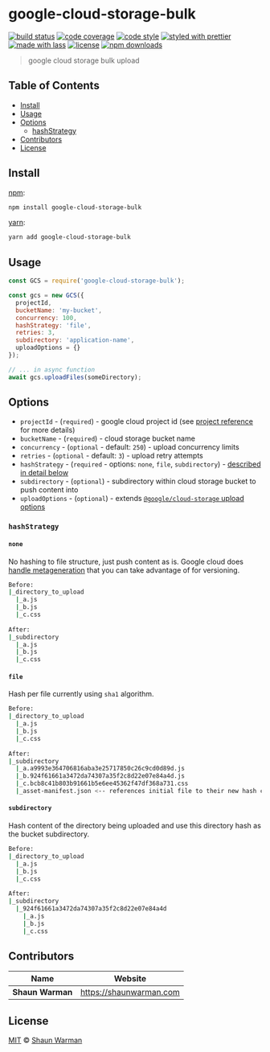 # google-cloud-storage-bulk

[![build status](https://img.shields.io/travis/shaunwarman/google-cloud-storage-batch.svg)](https://travis-ci.com/shaunwarman/google-cloud-storage-batch)
[![code coverage](https://img.shields.io/codecov/c/github/shaunwarman/google-cloud-storage-batch.svg)](https://codecov.io/gh/shaunwarman/google-cloud-storage-batch)
[![code style](https://img.shields.io/badge/code_style-XO-5ed9c7.svg)](https://github.com/sindresorhus/xo)
[![styled with prettier](https://img.shields.io/badge/styled_with-prettier-ff69b4.svg)](https://github.com/prettier/prettier)
[![made with lass](https://img.shields.io/badge/made_with-lass-95CC28.svg)](https://lass.js.org)
[![license](https://img.shields.io/github/license/shaunwarman/google-cloud-storage-batch.svg)](LICENSE)
[![npm downloads](https://img.shields.io/npm/dt/google-cloud-storage-batch.svg)](https://npm.im/google-cloud-storage-batch)

> google cloud storage bulk upload


## Table of Contents

* [Install](#install)
* [Usage](#usage)
* [Options](#options)
  * [hashStrategy](#hashstrategy)
* [Contributors](#contributors)
* [License](#license)


## Install

[npm][]:

```sh
npm install google-cloud-storage-bulk
```

[yarn][]:

```sh
yarn add google-cloud-storage-bulk
```


## Usage

```js
const GCS = require('google-cloud-storage-bulk');

const gcs = new GCS({
  projectId,
  bucketName: 'my-bucket',
  concurrency: 100,
  hashStrategy: 'file',
  retries: 3,
  subdirectory: 'application-name',
  uploadOptions = {}
});

// ... in async function
await gcs.uploadFiles(someDirectory);
```


## Options

* `projectId` - (`required`) - google cloud project id (see [project reference](https://cloud.google.com/storage/docs/projects) for more details)
* `bucketName` - (`required`) - cloud storage bucket name
* `concurrency` - (`optional` - default: `250`) - upload concurrency limits
* `retries` - (`optional` - default: `3`) - upload retry attempts
* `hashStrategy` - (`required` - options: `none`, `file`, `subdirectory`) - [described in detail below](#hashstrategy)
* `subdirectory` - (`optional`) - subdirectory within cloud storage bucket to push content into
* `uploadOptions` - (`optional`) - extends [`@google/cloud-storage` upload options](https://cloud.google.com/nodejs/docs/reference/storage/2.0.x/Bucket#upload)

### `hashStrategy`

#### `none`

No hashing to file structure, just push content as is. Google cloud does [handle metageneration](https://cloud.google.com/storage/docs/object-versioning#details) that you can take advantage of for versioning.

```sh
Before:
|_directory_to_upload
  |_a.js
  |_b.js
  |_c.css
  
After:
|_subdirectory
  |_a.js
  |_b.js
  |_c.css
```

#### `file`

Hash per file currently using `sha1` algorithm.

```sh
Before:
|_directory_to_upload
  |_a.js
  |_b.js
  |_c.css
  
After:
|_subdirectory
  |_a.a9993e364706816aba3e25717850c26c9cd0d89d.js
  |_b.924f61661a3472da74307a35f2c8d22e07e84a4d.js
  |_c.bcb8c41b803b91661b5e6ee45362f47df368a731.css
  |_asset-manifest.json <-- references initial file to their new hash complement
```

#### `subdirectory`

Hash content of the directory being uploaded and use this directory hash as the bucket subdirectory.

```sh
Before:
|_directory_to_upload
  |_a.js
  |_b.js
  |_c.css
  
After:
|_subdirectory
  |_924f61661a3472da74307a35f2c8d22e07e84a4d
    |_a.js
    |_b.js
    |_c.css
```


## Contributors

| Name             | Website                   |
| ---------------- | ------------------------- |
| **Shaun Warman** | <https://shaunwarman.com> |


## License

[MIT](LICENSE) © [Shaun Warman](https://shaunwarman.com)


## 

[npm]: https://www.npmjs.com/

[yarn]: https://yarnpkg.com/

